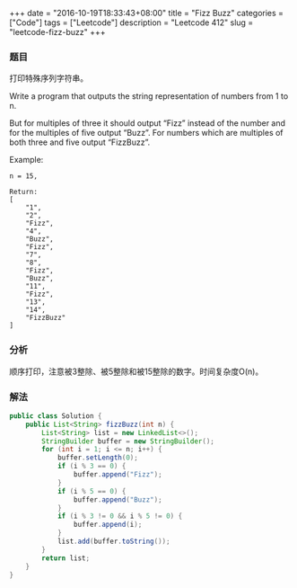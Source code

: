 +++
date = "2016-10-19T18:33:43+08:00"
title = "Fizz Buzz"
categories = ["Code"]
tags = ["Leetcode"]
description = "Leetcode 412"
slug = "leetcode-fizz-buzz"
+++

### 题目

打印特殊序列字符串。

Write a program that outputs the string representation of numbers from 1 to n.

But for multiples of three it should output “Fizz” instead of the number and for the multiples of five output “Buzz”. For numbers which are multiples of both three and five output “FizzBuzz”.

Example:

```console
n = 15,

Return:
[
    "1",
    "2",
    "Fizz",
    "4",
    "Buzz",
    "Fizz",
    "7",
    "8",
    "Fizz",
    "Buzz",
    "11",
    "Fizz",
    "13",
    "14",
    "FizzBuzz"
]
```

### 分析

顺序打印，注意被3整除、被5整除和被15整除的数字。时间复杂度O(n)。

### 解法

```java
public class Solution {
    public List<String> fizzBuzz(int n) {
        List<String> list = new LinkedList<>();
        StringBuilder buffer = new StringBuilder();
        for (int i = 1; i <= n; i++) {
            buffer.setLength(0);
            if (i % 3 == 0) {
                buffer.append("Fizz");
            }
            if (i % 5 == 0) {
                buffer.append("Buzz");
            }
            if (i % 3 != 0 && i % 5 != 0) {
                buffer.append(i);
            }
            list.add(buffer.toString());
        }
        return list;
    }
}
```
